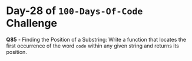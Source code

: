 # Day-28 of `100-Days-Of-Code` Challenge

**Q85** - Finding the Position of a Substring: Write a function that locates the first occurrence of the word `code` within any given string and returns its position.
 


 


 


 

 

 
 
 


 